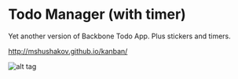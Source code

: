 Todo Manager (with timer)
============

Yet another version of Backbone Todo App. Plus stickers and timers.

http://mshushakov.github.io/kanban/

![alt tag](http://i66.tinypic.com/5m9tee.png)
